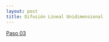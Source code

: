 ```yaml
---
layout: post
title: Difusión Lineal Unidimensional
---
```


[Paso 03 ](http://nbviewer.ipython.org/github/ja0335/Course_12_steps_to_Navier_Stokes/blob/master/Step%203.%201D%20Diffusion.ipynb)
